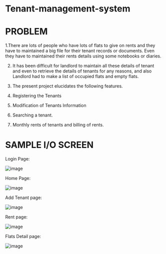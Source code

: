 # Tenant-management-system
# PROBLEM


1.There are lots of people who have lots of flats to give on rents
and they have to maintained a big file for their tenant records
or documents. Even they have to maintained their rents
details using some notebooks or diaries.

2. It has been difficult for landlord to maintain all these details of
tenant and even to retrieve the details of tenants for any
reasons, and also Landlord had to make a list of occupied flats
and empty flats.

3. The present project elucidates the following features.

4. Registering the Tenants

5. Modification of Tenants Information

6. Searching a tenant.

7. Monthly rents of tenants and billing of rents.

# SAMPLE I/O SCREEN

Login Page:

![image](https://user-images.githubusercontent.com/90893402/225710058-676b98dd-fd21-4706-8f24-b955b1b46296.png)

Home Page:

![image](https://user-images.githubusercontent.com/90893402/225710172-02ac7ed2-5043-4888-9110-734b35854307.png)

Add Tenant page:

![image](https://user-images.githubusercontent.com/90893402/225710235-7189f50e-24a5-4d94-92e0-2a2295ab7e87.png)

Rent page:

![image](https://user-images.githubusercontent.com/90893402/225710322-18f9560a-aeba-4228-9216-9657bc3b9848.png)

Flats Detail page:

![image](https://user-images.githubusercontent.com/90893402/225710438-f71016ee-6d99-4028-b126-065b9df2b7aa.png)
